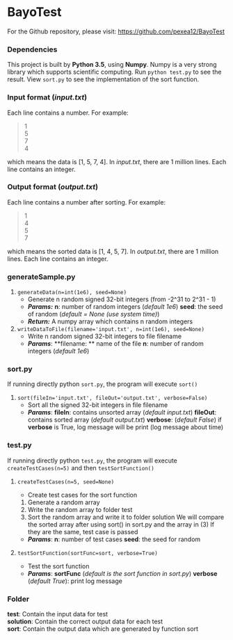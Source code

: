 # BayoTest

For the Github repository, please visit: https://github.com/pexea12/BayoTest

### **Dependencies**
This project is built by **Python 3.5**, using **Numpy**. Numpy is a very strong library which supports scientific computing. 
Run `python test.py` to see the result. View `sort.py` to see the implementation of the sort function.

### **Input format** (*input.txt*)
Each line contains a number. For example:

> 1  
> 5  
> 7  
> 4  

which means the data is [1, 5, 7, 4].
In *input.txt*, there are 1 million lines. Each line contains an integer.

### **Output format** (*output.txt*)
Each line contains a number after sorting. For example:

> 1  
> 4  
> 5  
> 7  

which means the sorted data is [1, 4, 5, 7].
In *output.txt*, there are 1 million lines. Each line contains an integer.

### **generateSample.py**

 1. `generateData(n=int(1e6), seed=None)`
	* Generate n random signed 32-bit integers (from -2^31 to 2^31 - 1)
	* ***Params:***
	**n**: number of random integers (*default 1e6*)
	**seed**: the seed of random (*default = None (use system time)*)
	* ***Return:***
	A numpy array which contains n random integers
 2. `writeDataToFile(filename='input.txt', n=int(1e6), seed=None)`
	* Write n random signed 32-bit integers to file filename
	* ***Params***:
	  **filename: ** name of the file
	  **n**: number of random integers (*default 1e6*)
    
### **sort.py**	
If running directly python `sort.py`, the program will execute `sort()`

 1. `sort(fileIn='input.txt', fileOut='output.txt', verbose=False)`
	* Sort all the signed 32-bit integers in file filename
	* ***Params***:
		**fileIn**: contains unsorted array (*default input.txt*)
		**fileOut**: contains sorted array (*default output.txt*)
		**verbose**: (*default False*)
			if **verbose** is True, log message will be print
			 (log message about time)

### **test.py**	
If running directly python `test.py`, the program will execute `createTestCases(n=5)` and then `testSortFunction()`

 1. `createTestCases(n=5, seed=None)`
	* Create test cases for the sort function
	1. Generate a random array
	2. Write the random array to folder test
	3. Sort the random array and write it to folder solution
	We will compare the sorted array after using sort() in sort.py and the array in (3)
		If they are the same, test case is passed
	* ***Params***:
		**n**: number of test cases
		**seed**: the seed for random 

 2. `testSortFunction(sortFunc=sort, verbose=True)`
	* Test the sort function
	* ***Params***:
		**sortFunc** (*default is the sort function in sort.py*)
		**verbose** (*default True*): print log message 


### Folder

**test**: Contain the input data for test  
**solution**: Contain the correct output data for each test  
**sort**: Contain the output data which are generated by function sort  

